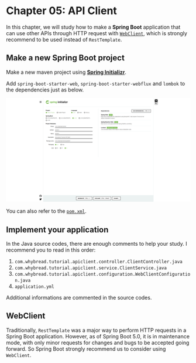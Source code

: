 # Chapter 05: API Client

In this chapter, we will study how to make a **Spring Boot** application that can use other APIs through HTTP request with [`WebClient`](https://docs.spring.io/spring-framework/docs/current/javadoc-api/org/springframework/web/reactive/function/client/WebClient.html), which is strongly recommend to be used instead of `RestTemplate`.

## Make a new Spring Boot project

Make a new maven project using  [**Spring Initializr**](https://start.spring.io/).

Add  `spring-boot-starter-web`, `spring-boot-starter-webflux` and  `lombok` to the dependencies just as below.

![image01](./image01.png)

You can also refer to the [`pom.xml`](./pom.xml).

## Implement your application
In the Java source codes, there are enough comments to help your study. I recommend you to read in this order:

1. `com.whybread.tutorial.apiclient.controller.ClientController.java`
2. `com.whybread.tutorial.apiclient.service.ClientService.java`
3. `com.whybread.tutorial.apiclient.configuration.WebClientConfiguration.java`
4. `application.yml`

Additional informations are commented in the source codes.

## WebClient
Traditionally, `RestTemplate` was a major way to perform HTTP requests in a Spring Boot application. However, as of Spring Boot 5.0, it is in maintenance mode, with only minor requests for changes and bugs to be accepted going forward. So Spring Boot strongly recommend us to consider using `WebClient`.
